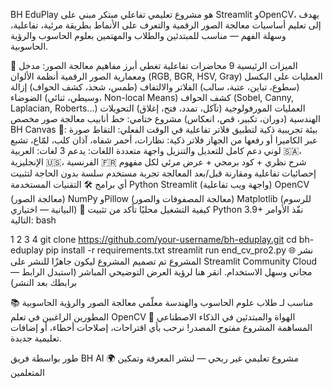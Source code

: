 BH EduPlay هو مشروع تعليمي تفاعلي مبتكر مبني على Streamlit وOpenCV، يهدف إلى تعليم أساسيات معالجة الصور الرقمية والتعرف على الأنماط بطريقة مرئية، تفاعلية، وسهلة الفهم — مناسب للمبتدئين والطلاب والمهتمين بعلوم الحاسوب والرؤية الحاسوبية.

🎯 الميزات الرئيسية
9 محاضرات تفاعلية تغطي أبرز مفاهيم معالجة الصور:
مدخل ومعمارية الصور الرقمية
أنظمة الألوان (RGB, BGR, HSV, Gray)
العمليات على البكسل (سطوع، تباين، عتبة، سالب)
الفلاتر والالتفاف (طمس، شحذ، كشف الحواف)
إزالة الضوضاء (وسيطي، ثنائي، Non-local Means)
كشف الحواف (Sobel, Canny, Laplacian, Roberts...)
العمليات المورفولوجية (تآكل، تمدد، فتح، إغلاق)
التحويلات الهندسية (دوران، تكبير، قص، انعكاس)
مشروع ختامي: خط أنابيب معالجة صور مخصص
BH Canvas 🎨:
بيئة تجريبية ذكية لتطبيق فلاتر تفاعلية في الوقت الفعلي:
التقاط صورة عبر الكاميرا أو رفعها من الجهاز
فلاتر ذكية: نظارات، أحمر شفاه، آذان كلب، لمّاع، تشبع لوني
دعم كامل للتعديل والتنزيل
واجهة متعددة اللغات:
يدعم 3 لغات: العربية 🇸🇦، الإنجليزية 🇺🇸، الفرنسية 🇫🇷
شرح نظري + كود برمجي + عرض مرئي لكل مفهوم
إحصائيات تفاعلية ومقارنة قبل/بعد المعالجة
تجربة مستخدم سلسة بدون الحاجة لتثبيت أي برامج
🛠️ التقنيات المستخدمة
Python
Streamlit (واجهة ويب تفاعلية)
OpenCV (معالجة الصور)
NumPy وPillow (معالجة المصفوفات والصور)
Matplotlib (للرسوم البيانية — اختياري)
🚀 كيفية التشغيل محليًا
تأكد من تثبيت Python 3.9+
نفّذ الأوامر التالية:
bash


1
2
3
4
git clone https://github.com/your-username/bh-eduplay.git
cd bh-eduplay
pip install -r requirements.txt
streamlit run end_cv_pro2.py
🌐 نشر المشروع
تم تصميم المشروع ليكون جاهزًا للنشر على Streamlit Community Cloud — مجاني وسهل الاستخدام.
انقر هنا لرؤية العرض التوضيحي المباشر (استبدل الرابط برابطك بعد النشر)

📚 مناسب لـ
طلاب علوم الحاسوب والهندسة
معلّمي معالجة الصور والرؤية الحاسوبية
المطورين الراغبين في تعلم OpenCV
الهواة والمبتدئين في الذكاء الاصطناعي
🤝 المساهمة
المشروع مفتوح المصدر! نرحب بأي اقتراحات، إصلاحات أخطاء، أو إضافات تعليمية جديدة.


طور بواسطة فريق BH AI
🌍 مشروع تعليمي غير ربحي — لنشر المعرفة وتمكين المتعلمين 

